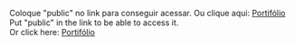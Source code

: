 Coloque "public" no link para conseguir acessar.
Ou clique aqui: <a href="https://bytegianlucas.github.io/portifolio/public/"> Portifólio </a> </br>
Put "public" in the link to be able to access it. </br>
Or click here:  <a href="https://bytegianlucas.github.io/portifolio/public/"> Portifólio </a>
